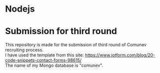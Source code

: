 # Nodejs
# Submission for third round
This repository is made for the submission of third round of Comunev recruiting process.<br>
I have used the template from this site: https://www.jotform.com/blog/20-code-snippets-contact-forms-98615/ <br>
The name of my Mongo database is "comunev".

